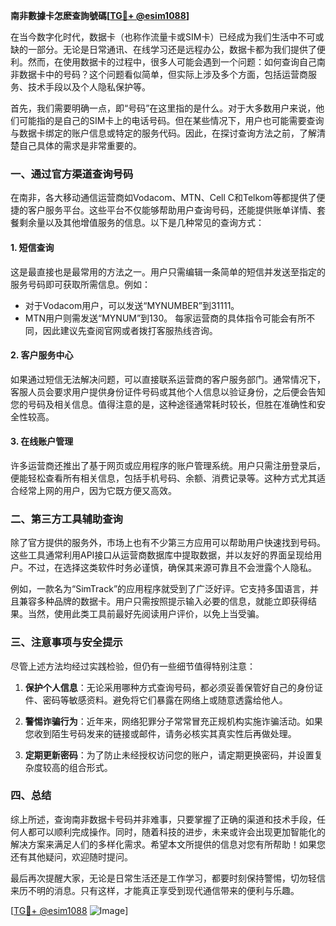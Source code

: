 **南非數據卡怎麽查詢號碼[[TG💪+ @esim1088](https://t.me/s/esim1088)]**

在当今数字化时代，数据卡（也称作流量卡或SIM卡）已经成为我们生活中不可或缺的一部分。无论是日常通讯、在线学习还是远程办公，数据卡都为我们提供了便利。然而，在使用数据卡的过程中，很多人可能会遇到一个问题：如何查询自己南非数据卡中的号码？这个问题看似简单，但实际上涉及多个方面，包括运营商服务、技术手段以及个人隐私保护等。

首先，我们需要明确一点，即“号码”在这里指的是什么。对于大多数用户来说，他们可能指的是自己的SIM卡上的电话号码。但在某些情况下，用户也可能需要查询与数据卡绑定的账户信息或特定的服务代码。因此，在探讨查询方法之前，了解清楚自己具体的需求是非常重要的。

### **一、通过官方渠道查询号码**

在南非，各大移动通信运营商如Vodacom、MTN、Cell C和Telkom等都提供了便捷的客户服务平台。这些平台不仅能够帮助用户查询号码，还能提供账单详情、套餐剩余量以及其他增值服务的信息。以下是几种常见的查询方式：

#### **1. 短信查询**
这是最直接也是最常用的方法之一。用户只需编辑一条简单的短信并发送至指定的服务号码即可获取所需信息。例如：
- 对于Vodacom用户，可以发送“MYNUMBER”到31111。
- MTN用户则需发送“MYNUM”到130。
每家运营商的具体指令可能会有所不同，因此建议先查阅官网或者拨打客服热线咨询。

#### **2. 客户服务中心**
如果通过短信无法解决问题，可以直接联系运营商的客户服务部门。通常情况下，客服人员会要求用户提供身份证件号码或其他个人信息以验证身份，之后便会告知您的号码及相关信息。值得注意的是，这种途径通常耗时较长，但胜在准确性和安全性较高。

#### **3. 在线账户管理**
许多运营商还推出了基于网页或应用程序的账户管理系统。用户只需注册登录后，便能轻松查看所有相关信息，包括手机号码、余额、消费记录等。这种方式尤其适合经常上网的用户，因为它既方便又高效。

### **二、第三方工具辅助查询**

除了官方提供的服务外，市场上也有不少第三方应用可以帮助用户快速找到号码。这些工具通常利用API接口从运营商数据库中提取数据，并以友好的界面呈现给用户。不过，在选择这类软件时务必谨慎，确保其来源可靠且不会泄露个人隐私。

例如，一款名为“SimTrack”的应用程序就受到了广泛好评。它支持多国语言，并且兼容多种品牌的数据卡。用户只需按照提示输入必要的信息，就能立即获得结果。当然，使用此类工具前最好先阅读用户评价，以免上当受骗。

### **三、注意事项与安全提示**

尽管上述方法均经过实践检验，但仍有一些细节值得特别注意：

1. **保护个人信息**：无论采用哪种方式查询号码，都必须妥善保管好自己的身份证件、密码等敏感资料。避免将它们暴露在网络上或随意透露给他人。

2. **警惕诈骗行为**：近年来，网络犯罪分子常常冒充正规机构实施诈骗活动。如果您收到陌生号码发来的链接或邮件，请务必核实其真实性后再做处理。

3. **定期更新密码**：为了防止未经授权访问您的账户，请定期更换密码，并设置复杂度较高的组合形式。

### **四、总结**

综上所述，查询南非数据卡号码并非难事，只要掌握了正确的渠道和技术手段，任何人都可以顺利完成操作。同时，随着科技的进步，未来或许会出现更加智能化的解决方案来满足人们的多样化需求。希望本文所提供的信息对您有所帮助！如果您还有其他疑问，欢迎随时提问。

最后再次提醒大家，无论是日常生活还是工作学习，都要时刻保持警惕，切勿轻信来历不明的消息。只有这样，才能真正享受到现代通信带来的便利与乐趣。

[[TG💪+ @esim1088](https://t.me/s/esim1088) ![Image](https://i.postimg.cc/4NQfJmqS/Snipaste-2025-05-13-00-14-12.png)]